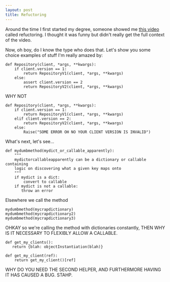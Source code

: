 ```yaml
---
layout: post
title: Refuctoring
---
```

Around the time I first started my degree, someone showed me [this video]() called refuctoring. I thought it was funny but didn't really get the full context of the video.

Now, oh boy, do I know the type who does that.
Let's show you some choice examples of stuff I'm really amazed by:
```
def Repository(client, *args, **kwargs):
    if client.version == 1:
        return RepositoryV1(client, *args, **kwargs)
    else:
        assert client.version == 2
        return RepositoryV2(client, *args, **kwargs)
```
WHY NOT
```
def Repository(client, *args, **kwargs):
    if client.version == 1:
        return RepositoryV1(client, *args, **kwargs)
    elif client.version == 2:
        return RepositoryV2(client, *args, **kwargs)
    else:
        Raise("SOME ERROR OH NO YOUR CLIENT VERSION IS INVALID")
```

What's next, let's see...
```
def mydumbmethod(mydict_or_callable_apparently):
    """
    mydictorcallableapparently can be a dictionary or callable containing
    logic on discovering what a given key maps onto
    """
    if mydict is a dict:
        convert to callable
    if mydict is not a callable:
       throw an error
```
Elsewhere we call the method
```
mydumbmethod(mycrapdictionary)
mydumbmethod(mycrapdictionary2)
mydumbmethod(mycrapdictionary3)
```
OHKAY so we're calling the method with dictionaries constantly, THEN WHY IS IT NECESSARY TO FLEXIBLY ALLOW A CALLABLE. 

```
def get_my_clients():
   return {blah: objectInstantiation(blah)}

def get_my_client(ref):
    return get_my_client()[ref]
```

WHY DO YOU NEED THE SECOND HELPER, AND FURTHERMORE HAVING IT HAS CAUSED A BUG. STAHP.
